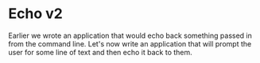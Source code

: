 # Echo v2
Earlier we wrote an application that would echo back something passed in from the command line. Let's now write an application
that will prompt the user for some line of text and then echo it back to them. 


